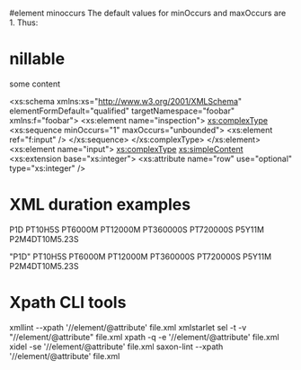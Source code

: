 
#element minoccurs The default values for minOccurs and maxOccurs are 1. Thus:


# nillable
<!-- nothing -->
<myElement attr1='true'>some content</myElement>
<myElement/>
<myElement xsi:nil='true'/>


<xs:schema xmlns:xs="http://www.w3.org/2001/XMLSchema"
    elementFormDefault="qualified" targetNamespace="foobar"
    xmlns:f="foobar">
    <xs:element name="inspection">
        <xs:complexType>
            <xs:sequence minOccurs="1" maxOccurs="unbounded">
                <xs:element ref="f:input" />
            </xs:sequence>
        </xs:complexType>
    </xs:element>
    <xs:element name="input">
        <xs:complexType>
            <xs:simpleContent>
                <xs:extension base="xs:integer">
                    <!--other attributes-->
                    <xs:attribute name="row" use="optional" type="xs:integer" />


# XML duration examples
P1D
PT10H5S
PT6000M
PT12000M
PT360000S
PT720000S
P5Y11M
P2M4DT10M5.23S

"P1D"
PT10H5S
PT6000M
PT12000M
PT360000S
PT720000S
P5Y11M
P2M4DT10M5.23S

# Xpath CLI tools
xmllint --xpath '//element/@attribute' file.xml
xmlstarlet sel -t -v "//element/@attribute" file.xml
xpath -q -e '//element/@attribute' file.xml
xidel -se '//element/@attribute' file.xml
saxon-lint --xpath '//element/@attribute' file.xml
